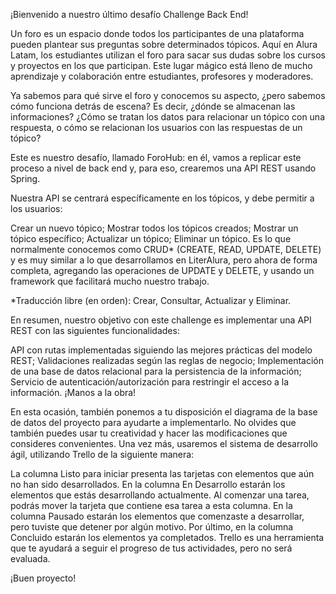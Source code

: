 ¡Bienvenido a nuestro último desafío Challenge Back End!

Un foro es un espacio donde todos los participantes de una plataforma pueden plantear sus preguntas sobre determinados tópicos. Aquí en Alura Latam, los estudiantes utilizan el foro para sacar sus dudas sobre los cursos y proyectos en los que participan. Este lugar mágico está lleno de mucho aprendizaje y colaboración entre estudiantes, profesores y moderadores.

Ya sabemos para qué sirve el foro y conocemos su aspecto, ¿pero sabemos cómo funciona detrás de escena? Es decir, ¿dónde se almacenan las informaciones? ¿Cómo se tratan los datos para relacionar un tópico con una respuesta, o cómo se relacionan los usuarios con las respuestas de un tópico?

Este es nuestro desafío, llamado ForoHub: en él, vamos a replicar este proceso a nivel de back end y, para eso, crearemos una API REST usando Spring.

Nuestra API se centrará específicamente en los tópicos, y debe permitir a los usuarios:

Crear un nuevo tópico;
Mostrar todos los tópicos creados;
Mostrar un tópico específico;
Actualizar un tópico;
Eliminar un tópico.
Es lo que normalmente conocemos como CRUD* (CREATE, READ, UPDATE, DELETE) y es muy similar a lo que desarrollamos en LiterAlura, pero ahora de forma completa, agregando las operaciones de UPDATE y DELETE, y usando un framework que facilitará mucho nuestro trabajo.

*Traducción libre (en orden): Crear, Consultar, Actualizar y Eliminar.

En resumen, nuestro objetivo con este challenge es implementar una API REST con las siguientes funcionalidades:

API con rutas implementadas siguiendo las mejores prácticas del modelo REST;
Validaciones realizadas según las reglas de negocio;
Implementación de una base de datos relacional para la persistencia de la información;
Servicio de autenticación/autorización para restringir el acceso a la información.
¡Manos a la obra!

En esta ocasión, también ponemos a tu disposición el diagrama de la base de datos del proyecto para ayudarte a implementarlo. No olvides que también puedes usar tu creatividad y hacer las modificaciones que consideres convenientes. Una vez más, usaremos el sistema de desarrollo ágil, utilizando Trello de la siguiente manera:

La columna Listo para iniciar presenta las tarjetas con elementos que aún no han sido desarrollados.
En la columna En Desarrollo estarán los elementos que estás desarrollando actualmente. Al comenzar una tarea, podrás mover la tarjeta que contiene esa tarea a esta columna.
En la columna Pausado estarán los elementos que comenzaste a desarrollar, pero tuviste que detener por algún motivo.
Por último, en la columna Concluido estarán los elementos ya completados.
Trello es una herramienta que te ayudará a seguir el progreso de tus actividades, pero no será evaluada.

¡Buen proyecto!
